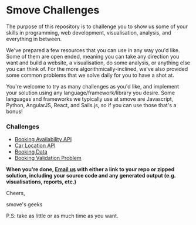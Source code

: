 # Smove Challenges

The purpose of this repository is to challenge you to show us some of your skills in programming, web development, visualisation, analysis, and everything in between.

We've prepared a few resources that you can use in any way you'd like. Some of them are open ended, meaning you can take any direction you want and build a website, a visualisation, do some analysis, or anything else you can think of. For the more algorithmically-inclined, we've also provided some common problems that we solve daily for you to have a shot at.

You're welcome to try as many challenges as you'd like, and implement your solution using any language/framework/library you desire. Some languages and frameworks we typically use at smove are Javascript, Python, AngularJS, React, and Sails.js, so if you can use those that's a bonus!

### Challenges
* [Booking Availability API](challenges/availability.md)
* [Car Location API](challenges/location.md)
* [Booking Data](challenges/bookingdata.md)
* [Booking Validation Problem](challenges/bookingvalidation.md)

**When you're done, [Email us](mailto:hr@smove.sg) with either a link to your repo or zipped solution, including your source code and any generated output (e.g. visualisations, reports, etc.)**

Cheers,

smove's geeks

P.S: take as little or as much time as you want.